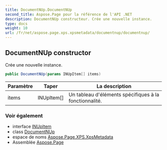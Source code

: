 ```yaml
---
title: DocumentNUp.DocumentNUp
second_title: Aspose.Page pour la référence de l'API .NET
description: DocumentNUp constructeur. Crée une nouvelle instance.
type: docs
weight: 10
url: /fr/net/aspose.page.xps.xpsmetadata/documentnup/documentnup/
---
```

## DocumentNUp constructor

Crée une nouvelle instance.

```csharp
public DocumentNUp(params INUpItem[] items)
```

| Paramètre | Taper | La description |
| --- | --- | --- |
| items | INUpItem[] | Un tableau d'éléments spécifiques à la fonctionnalité. |

### Voir également

* interface [INUpItem](../../nup.inupitem/)
* class [DocumentNUp](../)
* espace de noms [Aspose.Page.XPS.XpsMetadata](../../documentnup/)
* Assemblée [Aspose.Page](../../../)


